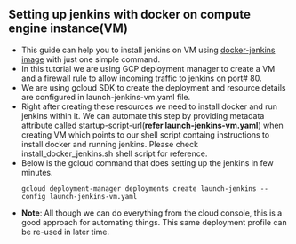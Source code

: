 ## Setting up jenkins with docker on compute engine instance(VM)
- This guide can help you to install jenkins on VM using [docker-jenkins image](https://hub.docker.com/_/jenkins/) with just one simple command.
- In this tutorial we are using GCP deployment manager to create a VM and a firewall rule to allow incoming traffic to jenkins on port# 80.
- We are using gcloud SDK to create the deployment and resource details are configured in launch-jenkins-vm.yaml file.
- Right after creating these resources we need to install docker and run jenkins within it. 
We can automate this step by providing metadata attribute called startup-script-url(**refer launch-jenkins-vm.yaml**) when creating VM which points to our 
shell script containg instructions to install docker and running jenkins. Please check install_docker_jenkins.sh shell script for reference.
- Below is the gcloud command that does setting up the jenkins in few minutes.
  ```
  gcloud deployment-manager deployments create launch-jenkins --config launch-jenkins-vm.yaml
  ```
- **Note**: All though we can do everything from the cloud console, this is a good approach for automating things. This same deployment profile can be re-used in later time.
